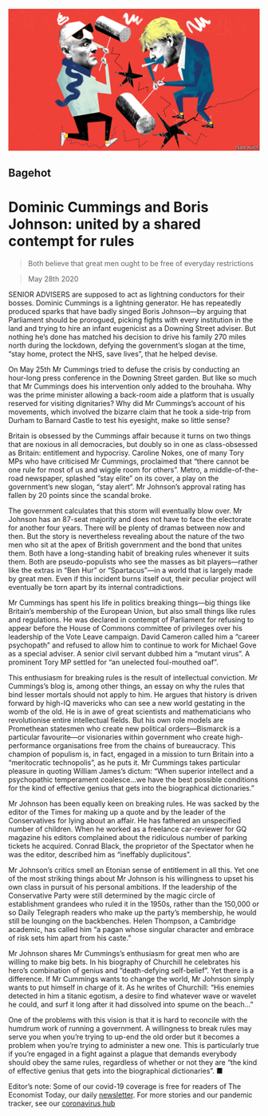 ![](./images/20200530_BRD000_0.jpg)

## Bagehot

# Dominic Cummings and Boris Johnson: united by a shared contempt for rules

> Both believe that great men ought to be free of everyday restrictions

> May 28th 2020

SENIOR ADVISERS are supposed to act as lightning conductors for their bosses. Dominic Cummings is a lightning generator. He has repeatedly produced sparks that have badly singed Boris Johnson—by arguing that Parliament should be prorogued, picking fights with every institution in the land and trying to hire an infant eugenicist as a Downing Street adviser. But nothing he’s done has matched his decision to drive his family 270 miles north during the lockdown, defying the government’s slogan at the time, “stay home, protect the NHS, save lives”, that he helped devise.

On May 25th Mr Cummings tried to defuse the crisis by conducting an hour-long press conference in the Downing Street garden. But like so much that Mr Cummings does his intervention only added to the brouhaha. Why was the prime minister allowing a back-room aide a platform that is usually reserved for visiting dignitaries? Why did Mr Cummings’s account of his movements, which involved the bizarre claim that he took a side-trip from Durham to Barnard Castle to test his eyesight, make so little sense?

Britain is obsessed by the Cummings affair because it turns on two things that are noxious in all democracies, but doubly so in one as class-obsessed as Britain: entitlement and hypocrisy. Caroline Nokes, one of many Tory MPs who have criticised Mr Cummings, proclaimed that “there cannot be one rule for most of us and wiggle room for others”. Metro, a middle-of-the-road newspaper, splashed “stay elite” on its cover, a play on the government’s new slogan, “stay alert”. Mr Johnson’s approval rating has fallen by 20 points since the scandal broke.

The government calculates that this storm will eventually blow over. Mr Johnson has an 87-seat majority and does not have to face the electorate for another four years. There will be plenty of dramas between now and then. But the story is nevertheless revealing about the nature of the two men who sit at the apex of British government and the bond that unites them. Both have a long-standing habit of breaking rules whenever it suits them. Both are pseudo-populists who see the masses as bit players—rather like the extras in “Ben Hur” or “Spartacus”—in a world that is largely made by great men. Even if this incident burns itself out, their peculiar project will eventually be torn apart by its internal contradictions.

Mr Cummings has spent his life in politics breaking things—big things like Britain’s membership of the European Union, but also small things like rules and regulations. He was declared in contempt of Parliament for refusing to appear before the House of Commons committee of privileges over his leadership of the Vote Leave campaign. David Cameron called him a “career psychopath” and refused to allow him to continue to work for Michael Gove as a special adviser. A senior civil servant dubbed him a “mutant virus”. A prominent Tory MP settled for “an unelected foul-mouthed oaf”.

This enthusiasm for breaking rules is the result of intellectual conviction. Mr Cummings’s blog is, among other things, an essay on why the rules that bind lesser mortals should not apply to him. He argues that history is driven forward by high-IQ mavericks who can see a new world gestating in the womb of the old. He is in awe of great scientists and mathematicians who revolutionise entire intellectual fields. But his own role models are Promethean statesmen who create new political orders—Bismarck is a particular favourite—or visionaries within government who create high-performance organisations free from the chains of bureaucracy. This champion of populism is, in fact, engaged in a mission to turn Britain into a “meritocratic technopolis”, as he puts it. Mr Cummings takes particular pleasure in quoting William James’s dictum: “When superior intellect and a psychopathic temperament coalesce...we have the best possible conditions for the kind of effective genius that gets into the biographical dictionaries.”

Mr Johnson has been equally keen on breaking rules. He was sacked by the editor of the Times for making up a quote and by the leader of the Conservatives for lying about an affair. He has fathered an unspecified number of children. When he worked as a freelance car-reviewer for GQ magazine his editors complained about the ridiculous number of parking tickets he acquired. Conrad Black, the proprietor of the Spectator when he was the editor, described him as “ineffably duplicitous”.

Mr Johnson’s critics smell an Etonian sense of entitlement in all this. Yet one of the most striking things about Mr Johnson is his willingness to upset his own class in pursuit of his personal ambitions. If the leadership of the Conservative Party were still determined by the magic circle of establishment grandees who ruled it in the 1950s, rather than the 150,000 or so Daily Telegraph readers who make up the party’s membership, he would still be lounging on the backbenches. Helen Thompson, a Cambridge academic, has called him “a pagan whose singular character and embrace of risk sets him apart from his caste.”

Mr Johnson shares Mr Cummings’s enthusiasm for great men who are willing to make big bets. In his biography of Churchill he celebrates his hero’s combination of genius and “death-defying self-belief”. Yet there is a difference. If Mr Cummings wants to change the world, Mr Johnson simply wants to put himself in charge of it. As he writes of Churchill: “His enemies detected in him a titanic egotism, a desire to find whatever wave or wavelet he could, and surf it long after it had dissolved into spume on the beach…”

One of the problems with this vision is that it is hard to reconcile with the humdrum work of running a government. A willingness to break rules may serve you when you’re trying to up-end the old order but it becomes a problem when you’re trying to administer a new one. This is particularly true if you’re engaged in a fight against a plague that demands everybody should obey the same rules, regardless of whether or not they are “the kind of effective genius that gets into the biographical dictionaries”. ■

Editor’s note: Some of our covid-19 coverage is free for readers of The Economist Today, our daily [newsletter](https://www.economist.com/https://my.economist.com/user#newsletter). For more stories and our pandemic tracker, see our [coronavirus hub](https://www.economist.com//news/2020/03/11/the-economists-coverage-of-the-coronavirus)
